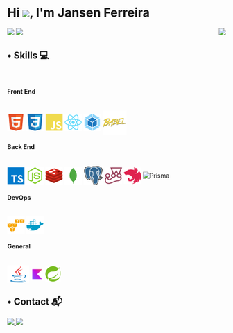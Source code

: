 <div>
  <h1 align="left">Hi <img src="https://media.tenor.com/SNL9_xhZl9oAAAAj/waving-hand-joypixels.gif" height="60px">, I'm Jansen Ferreira</h1>
  <img align="right" height="290em" src="coding.gif"/>
<div>
  <img 
     width="420" 
     src="https://github-readme-stats.vercel.app/api?username=Jansenck&show_icons=true&theme=radical" 
  />
  <img  
       width="420"
       src="https://github-readme-stats.vercel.app/api/top-langs/?username=Jansenck&layout=compact&langs_count=16&theme=radical" 
  />
</div>
  
##
## • Skills 💻
<div align="left" style="display: inline_block"><br> 
  <h4>Front End</h4>
  <div align="left" style="display: inline_block"><br>
    <img 
       align="center" 
       alt="HTML" 
       height="40"
       width="40" 
       src="https://raw.githubusercontent.com/devicons/devicon/master/icons/html5/html5-original.svg">
    <img 
       align="center" 
       alt="CSS" 
       height="40"
       width="40" 
       src="https://raw.githubusercontent.com/devicons/devicon/master/icons/css3/css3-original.svg">
    <img 
       align="center" 
       alt="Js" 
       height="40"
       width="40" 
       src="https://raw.githubusercontent.com/devicons/devicon/master/icons/javascript/javascript-plain.svg">
    <img 
       align="center" 
       alt="React" 
       height="40"
       width="40" 
       src="https://raw.githubusercontent.com/devicons/devicon/master/icons/react/react-original.svg">
    <img 
       align="center" 
       alt="Webpack" 
       height="40"
       width="40" 
       src="https://github.com/devicons/devicon/blob/master/icons/webpack/webpack-original.svg">
    <img 
       align="center"
       alt="Babel" 
       height="55" 
       width="55" 
       src="https://github.com/devicons/devicon/blob/master/icons/babel/babel-original.svg">
  </div>
  <h4>Back End</h4>
  <div align="left" style="display: inline_block"><br>
    <img 
       align="center" 
       alt="Typescript" 
       height="40"
       width="40" 
       src="https://github.com/devicons/devicon/blob/master/icons/typescript/typescript-original.svg">
    <img 
       align="center" 
       alt="NodeJs" 
       height="40"
       width="40" 
       src="https://github.com/devicons/devicon/blob/master/icons/nodejs/nodejs-original.svg">
    <img 
       align="center" 
       alt="Redis" 
       height="40"
       width="40" 
       src="https://github.com/devicons/devicon/blob/master/icons/redis/redis-original.svg">
    <img 
         align="center" 
         alt="MongoDB" 
         height="40"
         width="40" 
         src="https://github.com/devicons/devicon/blob/master/icons/mongodb/mongodb-plain.svg">
    <img 
         align="center" 
         alt="PostgresSQL" 
         height="45"
         width="45" 
         src="https://github.com/devicons/devicon/blob/master/icons/postgresql/postgresql-original.svg">
    <img 
         align="center" 
         alt="Jest" 
         height="38" 
         width="40" 
         src="https://github.com/devicons/devicon/blob/master/icons/jest/jest-plain.svg"> 
    <img 
         align="center" 
         alt="Jest" 
         height="38" 
         width="40" 
         src="https://github.com/devicons/devicon/blob/master/icons/nestjs/nestjs-plain.svg"> 
    <img 
         align="center" 
         alt="Prisma" 
         height="90" 
         width="90" 
         src="https://cdn.worldvectorlogo.com/logos/prisma-2.svg">
  </div>
  <h4>DevOps</h4>
  <div align="left" style="display: inline_block"><br>
    <img 
         align="center" 
         alt="AWS" 
         height="40"
         width="40" 
         src="https://github.com/devicons/devicon/blob/master/icons/amazonwebservices/amazonwebservices-original.svg">
      <img 
         align="center" 
         alt="Docker" 
         height="40" 
         width="40" 
         src="https://github.com/devicons/devicon/blob/master/icons/docker/docker-plain.svg">
  </div>
  <h4>General</h4>
  <div align="left" style="display: inline_block"><br>
    <img 
         align="center" 
         alt="Java" 
         height="40" 
         width="50" 
         src="https://github.com/devicons/devicon/blob/master/icons/java/java-original.svg">
    <img 
         align="center" 
         alt="Kotlin" 
         height="30" 
         width="30" 
         src="https://github.com/devicons/devicon/blob/master/icons/kotlin/kotlin-original.svg">
    <img 
         align="center" 
         alt="Spring" 
         height="35" 
         width="35" 
         src="https://github.com/devicons/devicon/blob/master/icons/spring/spring-original.svg">
  </div>
</div>
  
  ##
  ## • Contact 📬
<div> 
  <a href="mailto:jansencaik@gmail.com">
    <img 
         src="https://img.shields.io/badge/-Gmail-%23333?style=for-the-badge&logo=gmail&logoColor=white" target="_blank">
  </a>
  <a href="https://www.linkedin.com/in/jansen-caik-b03714100/" target="_blank">
    <img src="https://img.shields.io/badge/-LinkedIn-%230077B5?style=for-the-badge&logo=linkedin&logoColor=white" target="_blank">
  </a> 
</div>

